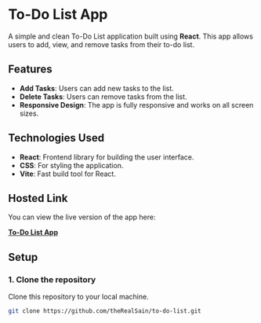 # To-Do List App

A simple and clean To-Do List application built using **React**. This app allows users to add, view, and remove tasks from their to-do list.

## Features

- **Add Tasks**: Users can add new tasks to the list.
- **Delete Tasks**: Users can remove tasks from the list.
- **Responsive Design**: The app is fully responsive and works on all screen sizes.

## Technologies Used

- **React**: Frontend library for building the user interface.
- **CSS**: For styling the application.
- **Vite**: Fast build tool for React.

## Hosted Link

You can view the live version of the app here:

[**To-Do List App**](https://therealsain.github.io/to-do-list/)

## Setup

### 1. Clone the repository

Clone this repository to your local machine.

```bash
git clone https://github.com/theRealSain/to-do-list.git
